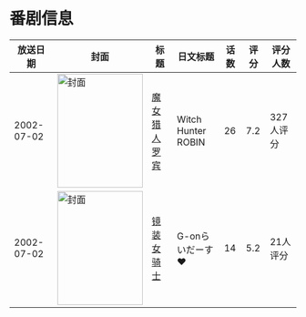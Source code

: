 # 番剧信息

|放送日期|封面|标题|日文标题|话数|评分|评分人数|
|---|---|---|---|---|---|---|
|2002-07-02|<img src="https://lain.bgm.tv/pic/cover/c/6a/50/1951_CIE4I.jpg" alt="封面" style="width:150px;height:200px;object-fit:cover;">|[魔女猎人罗宾](https://bangumi.tv/subject/1951)|Witch Hunter ROBIN|26|7.2|327人评分|
|2002-07-02|<img src="https://lain.bgm.tv/pic/cover/c/1a/9e/39305_oSA1S.jpg" alt="封面" style="width:150px;height:200px;object-fit:cover;">|[镜装女骑士](https://bangumi.tv/subject/39305)|G-onらいだーす♥|14|5.2|21人评分|
